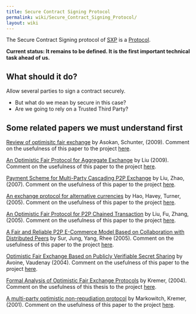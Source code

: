 ```yaml
---
title: Secure Contract Signing Protocol
permalink: wiki/Secure_Contract_Signing_Protocol/
layout: wiki
---
```


The Secure Contract Signing protocol of [SXP](/wiki/Main_Page "wikilink") is a
[Protocol](/wiki/Protocols "wikilink").

**Current status: It remains to be defined. It is the first important
technical task ahead of us.**

What should it do?
------------------

Allow several parties to sign a contract securely.

-   But what do we mean by secure in this case?
-   Are we going to rely on a Trusted Third Party?

Some related papers we must understand first
--------------------------------------------

[ Review of optimisitc fair
exchange](http://books.google.fr/books?hl=en&lr=&id=DUFqRPNqBrQC&oi=fnd&pg=PA365&dq=%22optimistic+fair%22&ots=HSsEcwYi5v&sig=d4Z6to7fQ06fl-OXlLkQKLIP8Cc#v=onepage&q=%22optimistic%20fair%22&f=false "wikilink")
by Asokan, Schunter, (2009). Comment on the usefulness of this paper to
the project [here](/wiki/AsokanSchunter "wikilink").

[An Optimistic Fair Protocol for Aggregate
Exchange](http://ieeexplore.ieee.org/xpl/freeabs_all.jsp?arnumber=5381051 "wikilink")
by Liu (2009). Comment on the usefulness of this paper to the project
[here](/wiki/Liu "wikilink").

[Payment Scheme for Multi-Party Cascading P2P
Exchange](http://www.springerlink.com/content/408876235155l787/ "wikilink")
by Liu, Zhao, (2007). Comment on the usefulness of this paper to the
project [here](/wiki/LiuZhao "wikilink").

[ An exchange protocol for alternative
currencies](http://ieeexplore.ieee.org/xpl/freeabs_all.jsp?arnumber=1428498 "wikilink")
by Hao, Havey, Turner, (2005). Comment on the usefulness of this paper
to the project [here](/wiki/HaoHaveyTurner "wikilink").

[An Optimistic Fair Protocol for P2P Chained
Transaction](http://www.springerlink.com/content/72552jg5jk322154/ "wikilink")
by Liu, Fu, Zhang, (2005). Comment on the usefulness of this paper to
the project [here](/wiki/LiuFuZhang "wikilink").

[A Fair and Reliable P2P E-Commerce Model Based on Collaboration with
Distributed
Peers](http://www.springerlink.com/content/p3543433t71uh2n6/ "wikilink")
by Sur, Jung, Yang, Rhee (2005). Comment on the usefulness of this paper
to the project [here](/wiki/SurJungYangRhee "wikilink").

[Optimistic Fair Exchange Based on Publicly Verifiable Secret
Sharing](http://www.springerlink.com/content/28b0t21f4e5fhfb9/ "wikilink")
by Avoine, Vaudenay (2004). Comment on the usefulness of this paper to
the project [here](/wiki/AvoineVaudenay "wikilink").

[Formal Analysis of Optimistic Fair Exchange
Protocols](http://citeseerx.ist.psu.edu/viewdoc/download?doi=10.1.1.58.9931&rep=rep1&type=pdf "wikilink")
by Kremer, (2004). Comment on the usefulness of this thesis to the
project [here](/wiki/Kremer "wikilink").

[ A multi-party optimistic non-repudiation
protocol](http://www.springerlink.com/content/beq9v0d41wd7g462/ "wikilink")
by Markowitch, Kremer, (2001). Comment on the usefulness of this paper
to the project [here](/wiki/MarkowitchKremer "wikilink").
